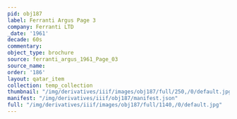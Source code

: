 ```yaml
---
pid: obj187
label: Ferranti Argus Page 3
company: Ferranti LTD
_date: '1961'
decade: 60s
commentary:
object_type: brochure
source: ferranti_argus_1961_Page_03
source_name:
order: '186'
layout: qatar_item
collection: temp_collection
thumbnail: "/img/derivatives/iiif/images/obj187/full/250,/0/default.jpg"
manifest: "/img/derivatives/iiif/obj187/manifest.json"
full: "/img/derivatives/iiif/images/obj187/full/1140,/0/default.jpg"
---
```

